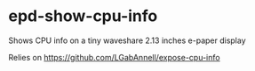 # epd-show-cpu-info

Shows CPU info on a tiny waveshare 2.13 inches e-paper display

Relies on https://github.com/LGabAnnell/expose-cpu-info
